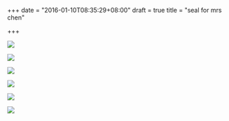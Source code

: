 +++
date = "2016-01-10T08:35:29+08:00"
draft = true
title = "seal for mrs chen"

+++



![](/images/Seal1.jpg)

![](/images/Seal2.jpg)

![](/images/Seal3.jpg)

![](/images/Seal4.jpg)

![](/images/Seal5.jpg)

![](/images/Seal6.jpg)